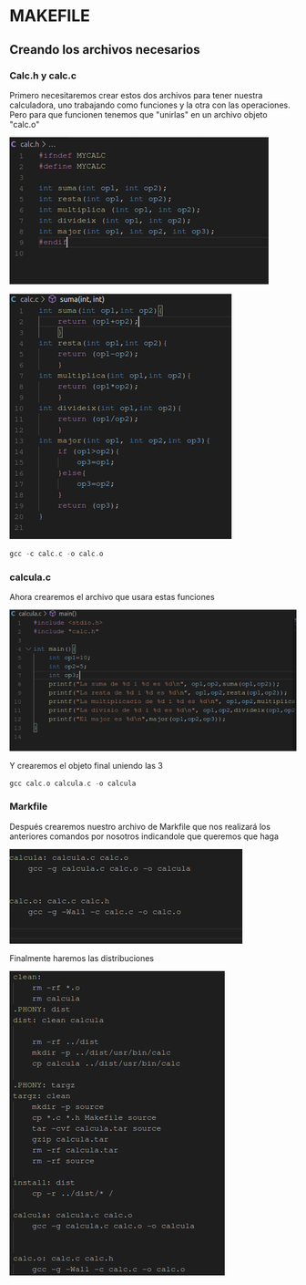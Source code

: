 # MAKEFILE
## Creando los archivos necesarios
### Calc.h y calc.c
<p>Primero necesitaremos crear estos dos archivos para tener nuestra calculadora, uno trabajando como funciones y la otra con las operaciones. Pero para que funcionen tenemos que "unirlas" en un archivo objeto "calc.o"</p>

![calc.h](img/calch.png)

![calc.c](img/calcc.png)

```c
gcc -c calc.c -o calc.o
```

### calcula.c

<p>Ahora crearemos el archivo que usara estas funciones</p>

![calcula](img/calcula.png)

<p>Y crearemos el objeto final uniendo las 3</p>

```c
gcc calc.o calcula.c -o calcula
```

### Markfile
<p>Después crearemos nuestro archivo de Markfile que nos realizará los anteriores comandos por nosotros indicandole que queremos que haga</p>

![calcula](img/makefile1.png)

<p>Finalmente haremos las distribuciones</p>

![calcula](img/makefile.png)